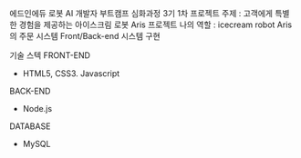 에드인에듀 로봇 AI 개발자 부트캠프 심화과정 3기
1차 프로젝트
주제 : 고객에게 특별한 경험을 제공하는 아이스크림 로봇 Aris 프로젝트
나의 역할 : icecream robot Aris의 주문 시스템 Front/Back-end 시스템 구현

기술 스텍
FRONT-END
- HTML5, CSS3. Javascript

BACK-END
- Node.js

DATABASE
- MySQL






